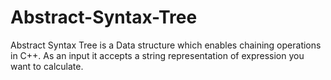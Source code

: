 # Abstract-Syntax-Tree
Abstract Syntax Tree is a Data structure which enables chaining operations in C++.  As an input it accepts a string representation of expression you want to calculate.
